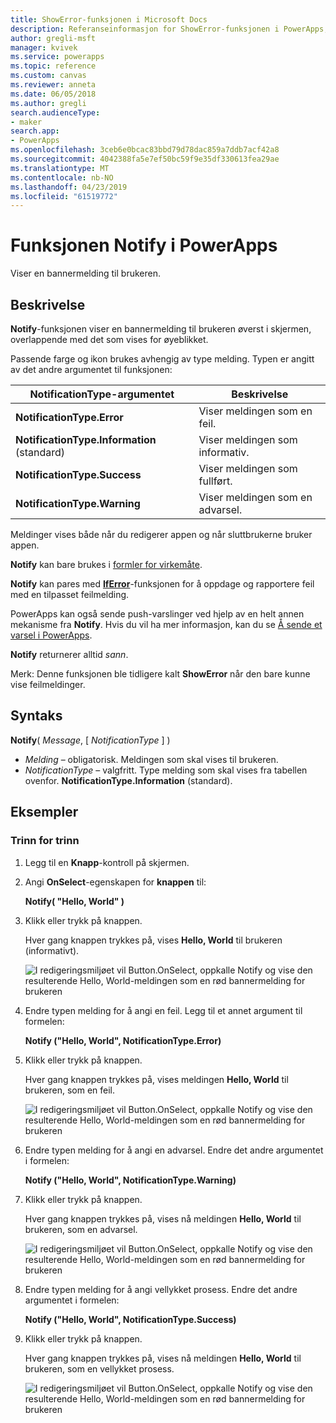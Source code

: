 ```yaml
---
title: ShowError-funksjonen i Microsoft Docs
description: Referanseinformasjon for ShowError-funksjonen i PowerApps, inkludert syntaks og eksempler
author: gregli-msft
manager: kvivek
ms.service: powerapps
ms.topic: reference
ms.custom: canvas
ms.reviewer: anneta
ms.date: 06/05/2018
ms.author: gregli
search.audienceType:
- maker
search.app:
- PowerApps
ms.openlocfilehash: 3ceb6e0bcac83bbd79d78dac859a7ddb7acf42a8
ms.sourcegitcommit: 4042388fa5e7ef50bc59f9e35df330613fea29ae
ms.translationtype: MT
ms.contentlocale: nb-NO
ms.lasthandoff: 04/23/2019
ms.locfileid: "61519772"
---
```

# <a name="notify-function-in-powerapps"></a>Funksjonen Notify i PowerApps
Viser en bannermelding til brukeren.

## <a name="description"></a>Beskrivelse
**Notify**-funksjonen viser en bannermelding til brukeren øverst i skjermen, overlappende med det som vises for øyeblikket.  

Passende farge og ikon brukes avhengig av type melding.   Typen er angitt av det andre argumentet til funksjonen:

| NotificationType-argumentet | Beskrivelse |
| --- | --- |
| **NotificationType.Error** | Viser meldingen som en feil. |
| **NotificationType.Information** (standard) | Viser meldingen som informativ.  |
| **NotificationType.Success** | Viser meldingen som fullført. |
| **NotificationType.Warning** | Viser meldingen som en advarsel. |

Meldinger vises både når du redigerer appen og når sluttbrukerne bruker appen.

**Notify** kan bare brukes i [formler for virkemåte](../working-with-formulas-in-depth.md).

**Notify** kan pares med [**IfError**](function-iferror.md)-funksjonen for å oppdage og rapportere feil med en tilpasset feilmelding.

PowerApps kan også sende push-varslinger ved hjelp av en helt annen mekanisme fra **Notify**.  Hvis du vil ha mer informasjon, kan du se [Å sende et varsel i PowerApps](../add-notifications.md).

**Notify** returnerer alltid *sann*.

Merk: Denne funksjonen ble tidligere kalt **ShowError** når den bare kunne vise feilmeldinger.

## <a name="syntax"></a>Syntaks
**Notify**( *Message*, [ *NotificationType* ] )

* *Melding* – obligatorisk.  Meldingen som skal vises til brukeren.
* *NotificationType* – valgfritt.  Type melding som skal vises fra tabellen ovenfor.  **NotificationType.Information** (standard).  

## <a name="examples"></a>Eksempler

### <a name="step-by-step"></a>Trinn for trinn

1. Legg til en **Knapp**-kontroll på skjermen.

2. Angi **OnSelect**-egenskapen for **knappen** til:

    **Notify( "Hello, World" )**

3. Klikk eller trykk på knappen.  

    Hver gang knappen trykkes på, vises **Hello, World** til brukeren (informativt).

    ![I redigeringsmiljøet vil Button.OnSelect, oppkalle Notify og vise den resulterende Hello, World-meldingen som en rød bannermelding for brukeren](media/function-showerror/hello-world.png)

4. Endre typen melding for å angi en feil.  Legg til et annet argument til formelen:

    **Notify ("Hello, World", NotificationType.Error)**

5. Klikk eller trykk på knappen.

    Hver gang knappen trykkes på, vises meldingen **Hello, World** til brukeren, som en feil.

    ![I redigeringsmiljøet vil Button.OnSelect, oppkalle Notify og vise den resulterende Hello, World-meldingen som en rød bannermelding for brukeren](media/function-showerror/hello-world-error.png)

4. Endre typen melding for å angi en advarsel.  Endre det andre argumentet i formelen:

    **Notify ("Hello, World", NotificationType.Warning)**

5. Klikk eller trykk på knappen.

    Hver gang knappen trykkes på, vises nå meldingen **Hello, World** til brukeren, som en advarsel.

    ![I redigeringsmiljøet vil Button.OnSelect, oppkalle Notify og vise den resulterende Hello, World-meldingen som en rød bannermelding for brukeren](media/function-showerror/hello-world-warning.png)

4. Endre typen melding for å angi vellykket prosess.  Endre det andre argumentet i formelen:

    **Notify ("Hello, World", NotificationType.Success)**

5. Klikk eller trykk på knappen.

    Hver gang knappen trykkes på, vises nå meldingen **Hello, World** til brukeren, som en vellykket prosess.

    ![I redigeringsmiljøet vil Button.OnSelect, oppkalle Notify og vise den resulterende Hello, World-meldingen som en rød bannermelding for brukeren](media/function-showerror/hello-world-success.png)
